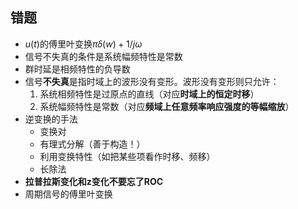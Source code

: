 ## 错题
- $u(t)$的傅里叶变换$\pi \delta(w) + 1/j\omega$
- 信号不失真的条件是系统幅频特性是常数
- 群时延是相频特性的负导数
- 信号**不失真**是指时域上的波形没有变形。波形没有变形则只允许：
  1. 系统相频特性是过原点的直线（对应**时域上的恒定时移**）
  2. 系统幅频特性是常数（对应**频域上任意频率响应强度的等幅缩放**）
- 逆变换的手法
  - 变换对
  - 有理式分解（善于构造！）
  - 利用变换特性（如把某些项看作时移、频移）
  - 长除法
- **拉普拉斯变化和z变化不要忘了ROC**
- 周期信号的傅里叶变换